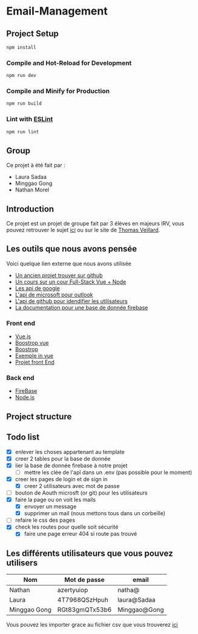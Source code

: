 # Email-Management

## Project Setup

```sh
npm install
```

### Compile and Hot-Reload for Development

```sh
npm run dev
```

### Compile and Minify for Production

```sh
npm run build
```

### Lint with [ESLint](https://eslint.org/)

```sh
npm run lint
```

## Group

Ce projet à été fait par :

- Laura Sadaa
- Minggao Gong
- Nathan Morel

## Introduction

Ce projet est un projet de groupe fait par 3 élèves en majeurs IRV, vous pouvez retrouver le sujet [ici](M1_DT_IRV_Projet_ST2AWD.pdf) ou sur le site de [Thomas Veillard](https://thomas-veillard.fr/front-end-web-development/vue/project/).

## Les outils que nous avons pensée

Voici quelque lien externe que nous avons utilisée

- [Un ancien projet trouver sur github](https://github.com/tknarr/email_mgmt_client/tree/master)
- [Un cours sur un cour Full-Stack Vue + Node](https://vuejsdevelopers.com/courses/fullstack-vue-node/)
- [Les api de google](https://developers.google.com/gmail/api/quickstart/nodejs)
- [L&#39;api de microsoft pour outlook](https://docs.microsoft.com/en-us/outlook/rest/node-tutorial)
- [L&#39;api de github pour idendifier les utilisateurs](https://developer.github.com/apps/building-oauth-apps/authorizing-oauth-apps/)
- [La documentation pour une base de donnée firebase](https://firebase.google.com/docs/firestore/quickstart)

### Front end

- [Vue.js](https://vuejs.org/)
- [Boostrop vue](https://bootstrap-vue.org/docs)
- [Boostrop](https://getbootstrap.com/)
- [Exemple in vue](https://github.com/twbs/examples/tree/main/vue)
- [Projet front End](https://www.creative-tim.com/product/bootstrap-vue-argon-dashboard?partner=134895)

### Back end

- [FireBase](https://firebase.google.com/)
- [Node.js](https://nodejs.org/en/)

## Project structure

## Todo list

- [X] enlever les choses appartenant au template
- [X] creer 2 tables pour la base de donnée
- [X] lier la base de donnée firebase à notre projet
  - [ ] mettre les clée de l'apî dans un .env (pas possible pour le moment)
- [X] creer les pages de login et de sign in
  - [X] creer 2 utilisateurs avec mot de passe
- [ ] bouton de Aouth microsft (or git) pour les utilisateurs
- [X] faire la page ou on voit les mails
  - [X] envoyer un message
  - [X] supprimer un mail (nous mettons tous dans un corbeille)
- [ ] refaire le css des pages
- [X] check les routes pour quelle soit sécurité
  - [X] faire une page erreur 404 si route pas trouvé

## Les différents utilisateurs que vous pouvez utilisers

| Nom          | Mot de passe   | email        |
| ------------ | -------------- | ------------ |
| Nathan       | azertyuiop     | natha@       |
| Laura        | 4T7968QSzHpuh  | laura@Sadaa  |
| Minggao Gong | RGt83gmQTx53b6 | Minggao@Gong |

Vous pouvez les importer grace au fichier csv que vous trouverez [ici](password.csv)
